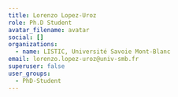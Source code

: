 ```yaml
---
title: Lorenzo Lopez-Uroz
role: Ph.D Student
avatar_filename: avatar
social: []
organizations:
  - name: LISTIC, Université Savoie Mont-Blanc
email: lorenzo.lopez-uroz@univ-smb.fr
superuser: false
user_groups:
  - PhD-Student
---
```

